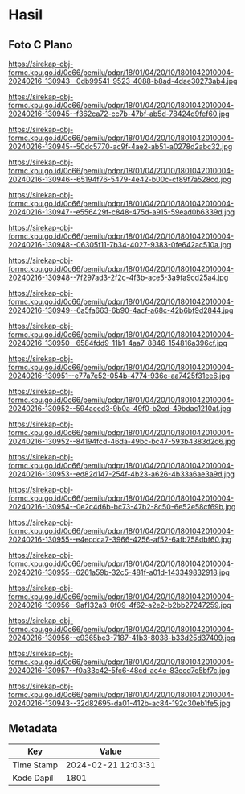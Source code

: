 # Hasil

## Foto C Plano

https://sirekap-obj-formc.kpu.go.id/0c66/pemilu/pdpr/18/01/04/20/10/1801042010004-20240216-130943--0db99541-9523-4088-b8ad-4dae30273ab4.jpg

https://sirekap-obj-formc.kpu.go.id/0c66/pemilu/pdpr/18/01/04/20/10/1801042010004-20240216-130945--f362ca72-cc7b-47bf-ab5d-78424d9fef60.jpg

https://sirekap-obj-formc.kpu.go.id/0c66/pemilu/pdpr/18/01/04/20/10/1801042010004-20240216-130945--50dc5770-ac9f-4ae2-ab51-a0278d2abc32.jpg

https://sirekap-obj-formc.kpu.go.id/0c66/pemilu/pdpr/18/01/04/20/10/1801042010004-20240216-130946--65194f76-5479-4e42-b00c-cf89f7a528cd.jpg

https://sirekap-obj-formc.kpu.go.id/0c66/pemilu/pdpr/18/01/04/20/10/1801042010004-20240216-130947--e556429f-c848-475d-a915-59ead0b6339d.jpg

https://sirekap-obj-formc.kpu.go.id/0c66/pemilu/pdpr/18/01/04/20/10/1801042010004-20240216-130948--06305f11-7b34-4027-9383-0fe642ac510a.jpg

https://sirekap-obj-formc.kpu.go.id/0c66/pemilu/pdpr/18/01/04/20/10/1801042010004-20240216-130948--7f297ad3-2f2c-4f3b-ace5-3a9fa9cd25a4.jpg

https://sirekap-obj-formc.kpu.go.id/0c66/pemilu/pdpr/18/01/04/20/10/1801042010004-20240216-130949--6a5fa663-6b90-4acf-a68c-42b6bf9d2844.jpg

https://sirekap-obj-formc.kpu.go.id/0c66/pemilu/pdpr/18/01/04/20/10/1801042010004-20240216-130950--6584fdd9-11b1-4aa7-8846-154816a396cf.jpg

https://sirekap-obj-formc.kpu.go.id/0c66/pemilu/pdpr/18/01/04/20/10/1801042010004-20240216-130951--e77a7e52-054b-4774-936e-aa7425f31ee6.jpg

https://sirekap-obj-formc.kpu.go.id/0c66/pemilu/pdpr/18/01/04/20/10/1801042010004-20240216-130952--594aced3-9b0a-49f0-b2cd-49bdac1210af.jpg

https://sirekap-obj-formc.kpu.go.id/0c66/pemilu/pdpr/18/01/04/20/10/1801042010004-20240216-130952--84194fcd-46da-49bc-bc47-593b4383d2d6.jpg

https://sirekap-obj-formc.kpu.go.id/0c66/pemilu/pdpr/18/01/04/20/10/1801042010004-20240216-130953--ed82d147-254f-4b23-a626-4b33a6ae3a9d.jpg

https://sirekap-obj-formc.kpu.go.id/0c66/pemilu/pdpr/18/01/04/20/10/1801042010004-20240216-130954--0e2c4d6b-bc73-47b2-8c50-6e52e58cf69b.jpg

https://sirekap-obj-formc.kpu.go.id/0c66/pemilu/pdpr/18/01/04/20/10/1801042010004-20240216-130955--e4ecdca7-3966-4256-af52-6afb758dbf60.jpg

https://sirekap-obj-formc.kpu.go.id/0c66/pemilu/pdpr/18/01/04/20/10/1801042010004-20240216-130955--6261a59b-32c5-481f-a01d-143349832918.jpg

https://sirekap-obj-formc.kpu.go.id/0c66/pemilu/pdpr/18/01/04/20/10/1801042010004-20240216-130956--9af132a3-0f09-4f62-a2e2-b2bb27247259.jpg

https://sirekap-obj-formc.kpu.go.id/0c66/pemilu/pdpr/18/01/04/20/10/1801042010004-20240216-130956--e9365be3-7187-41b3-8038-b33d25d37409.jpg

https://sirekap-obj-formc.kpu.go.id/0c66/pemilu/pdpr/18/01/04/20/10/1801042010004-20240216-130957--f0a33c42-5fc6-48cd-ac4e-83ecd7e5bf7c.jpg

https://sirekap-obj-formc.kpu.go.id/0c66/pemilu/pdpr/18/01/04/20/10/1801042010004-20240216-130943--32d82695-da01-412b-ac84-192c30eb1fe5.jpg


## Metadata

| Key        | Value               |
| ---------- | ------------------- |
| Time Stamp | 2024-02-21 12:03:31 |
| Kode Dapil | 1801                |



